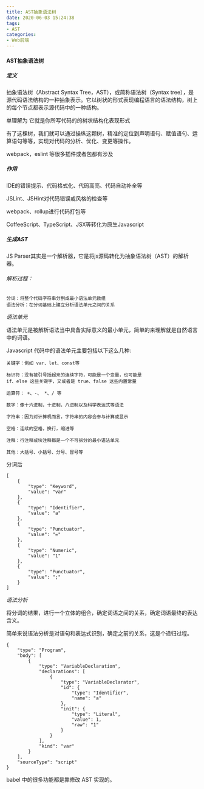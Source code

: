 ```yaml
---
title: AST抽象语法树
date: 2020-06-03 15:24:38
tags:
- AST
categories:
- Web前端
---
```

#### AST抽象语法树
##### 定义
<!--more-->
抽象语法树（Abstract Syntax Tree，AST），或简称语法树（Syntax tree），是源代码语法结构的一种抽象表示。它以树状的形式表现编程语言的语法结构，树上的每个节点都表示源代码中的一种结构。

单理解为 它就是你所写代码的的树状结构化表现形式

有了这棵树，我们就可以通过操纵这颗树，精准的定位到声明语句、赋值语句、运算语句等等，实现对代码的分析、优化、变更等操作。

webpack，eslint 等很多插件或者包都有涉及

##### 作用
IDE的错误提示、代码格式化、代码高亮、代码自动补全等

JSLint、JSHint对代码错误或风格的检查等

webpack、rollup进行代码打包等

CoffeeScript、TypeScript、JSX等转化为原生Javascript

##### 生成AST
JS Parser其实是一个解析器，它是将js源码转化为抽象语法树（AST）的解析器。

###### 解析过程：
```
分词：将整个代码字符串分割成最小语法单元数组
语法分析：在分词基础上建立分析语法单元之间的关系
```
*语法单元*

语法单元是被解析语法当中具备实际意义的最小单元，简单的来理解就是自然语言中的词语。

Javascript 代码中的语法单元主要包括以下这么几种:
```
关键字：例如 var、let、const等

标识符：没有被引号括起来的连续字符，可能是一个变量，也可能是 
if、else 这些关键字，又或者是 true、false 这些内置常量

运算符： +、-、 *、/ 等

数字：像十六进制，十进制，八进制以及科学表达式等语法

字符串：因为对计算机而言，字符串的内容会参与计算或显示

空格：连续的空格，换行，缩进等

注释：行注释或块注释都是一个不可拆分的最小语法单元

其他：大括号、小括号、分号、冒号等
```
分词后
```
[
    {
        "type": "Keyword",
        "value": "var"
    },
    {
        "type": "Identifier",
        "value": "a"
    },
    {
        "type": "Punctuator",
        "value": "="
    },
    {
        "type": "Numeric",
        "value": "1"
    },
    {
        "type": "Punctuator",
        "value": ";"
    }
]
```

*语法分析*

将分词的结果，进行一个立体的组合，确定词语之间的关系，确定词语最终的表达含义。

简单来说语法分析是对语句和表达式识别，确定之前的关系，这是个递归过程。

```
{
    "type": "Program",
    "body": [
        {
            "type": "VariableDeclaration",
            "declarations": [
                {
                    "type": "VariableDeclarator",
                    "id": {
                        "type": "Identifier",
                        "name": "a"
                    },
                    "init": {
                        "type": "Literal",
                        "value": 1,
                        "raw": "1"
                    }
                }
            ],
            "kind": "var"
        }
    ],
    "sourceType": "script"
}
```

babel 中的很多功能都是靠修改 AST 实现的。

